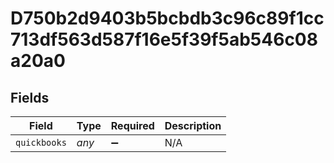 # D750b2d9403b5bcbdb3c96c89f1cc713df563d587f16e5f39f5ab546c08a20a0


## Fields

| Field              | Type               | Required           | Description        |
| ------------------ | ------------------ | ------------------ | ------------------ |
| `quickbooks`       | *any*              | :heavy_minus_sign: | N/A                |